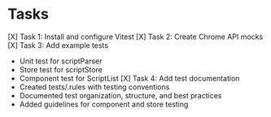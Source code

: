 # Tasks
[X] Task 1: Install and configure Vitest
[X] Task 2: Create Chrome API mocks
[X] Task 3: Add example tests
  - Unit test for scriptParser
  - Store test for scriptStore
  - Component test for ScriptList
[X] Task 4: Add test documentation
  - Created tests/.rules with testing conventions
  - Documented test organization, structure, and best practices
  - Added guidelines for component and store testing